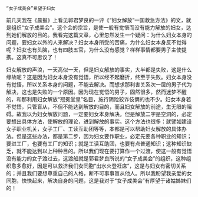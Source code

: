     “女子成美会”希望于妇女 

   前几天我在《晨报》上看见郭君梦良的一评《“妇女解放”一国救急方法》的文，就是组织“女子成美会”。这个会的宗旨，是使一般有觉悟而没有能力解放的妇女，达到她们解放的目的。我看完这篇文章，心里忽然发生一个疑问：为什么妇女本身的问题，要妇女以外的人来解决？妇女本身所受的苦痛，为什么妇女本身反不觉得呢？妇女也有头脑，也有四肢五官，为什么没有感觉？样样事情都要男子主使提携。这真不可思议了！

   妇女解放的声浪，一天高似一天，但是妇女解放的事实，大半都是失败，这是什么缘故呢？这是因为妇女本身没有觉悟，所以经不起磨折，终至于失败。妇女本身没有觉悟，所以关系本身的问题，不能去解决。而想求那利害关系次一层的男子代为解决，这也是失败的一个原因。因为现在觉悟的男子，固然很多，然而迷梦不醒的，和那利用妇女解放“冠冕堂皇”名目，施行阴险狡诈伎俩的也不少。妇女本身若不觉悟，只管盲从，不但不能达到解放的目的，而且妇女解放的前途，生无限的阻碍。故我以为妇女解放问题，一定要妇女本身解决。但是解放二字是空洞的，必定要想出具体方法，使解放的理论，进到解放的事实。这个方法也很多：就譬如建设女子职业机关，女子工厂、工读互助团等等，本都是可以帮助妇女解放的具体办法。但是这些办法，都是第二步，因为妇女要作职业，必定先要各种职业的知识；要进工厂，也要有工厂的知识；就是工读互助团，也要有点普通知识；这种知识缺乏，就不能达到以上种种目的。所以我们现在要打算作一个过渡，使这一般有觉悟没有能力的女子渡过去，这渡船就是郭君梦良所说的“女子成美会”的组织，这种组织愈多愈好，因是可以救济我们女同胞“出水火登衽席”，这是与妇女有密切关系的；并且我们要想尊重自己的人格，断不可事事盲从他人。所以我盼望我亲爱的女同胞，快快起来，解决自身的问题，这是我对于“女子成美会”有厚望于诸姑姊妹们的！

